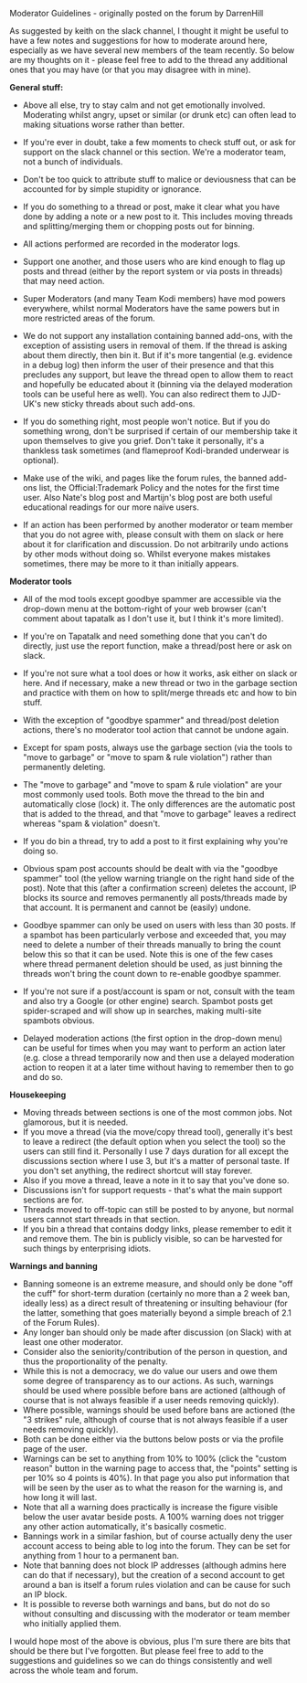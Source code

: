 Moderator Guidelines - originally posted on the forum by DarrenHill

As suggested by keith on the slack channel, I thought it might be useful to have a few notes and suggestions for how to moderate around here, especially as we have several new members of the team recently. So below are my thoughts on it - please feel free to add to the thread any additional ones that you may have (or that you may disagree with in mine).

**General stuff:**
- Above all else, try to stay calm and not get emotionally involved. Moderating whilst angry, upset or similar (or drunk etc) can often lead to making situations worse rather than better.
- If you're ever in doubt, take a few moments to check stuff out, or ask for support on the slack channel or this section. We're a moderator team, not a bunch of individuals.
- Don't be too quick to attribute stuff to malice or deviousness that can be accounted for by simple stupidity or ignorance.
- If you do something to a thread or post, make it clear what you have done by adding a note or a new post to it. This includes moving threads and splitting/merging them or chopping posts out for binning.
- All actions performed are recorded in the moderator logs.
- Support one another, and those users who are kind enough to flag up posts and thread (either by the report system or via posts in threads) that may need action.
- Super Moderators (and many Team Kodi members) have mod powers everywhere, whilst normal Moderators have the same powers but in more restricted areas of the forum.

- We do not support any installation containing banned add-ons, with the exception of assisting users in removal of them. If the thread is asking about them directly, then bin it. But if it's more tangential (e.g. evidence in a debug log) then inform the user of their presence and that this precludes any support, but leave the thread open to allow them to react and hopefully be educated about it (binning via the delayed moderation tools can be useful here as well). You can also redirect them to JJD-UK's new sticky threads about such add-ons.
- If you do something right, most people won't notice. But if you do something wrong, don't be surprised if certain of our membership take it upon themselves to give you grief. Don't take it personally, it's a thankless task sometimes (and flameproof Kodi-branded underwear is optional).
- Make use of the wiki, and pages like the forum rules, the banned add-ons list, the Official:Trademark Policy and the notes for the first time user. Also Nate's blog post and Martijn's blog post are both useful educational readings for our more naïve users.
- If an action has been performed by another moderator or team member that you do not agree with, please consult with them on slack or here about it for clarification and discussion. Do not arbitrarily undo actions by other mods without doing so. Whilst everyone makes mistakes sometimes, there may be more to it than initially appears.

**Moderator tools**
- All of the mod tools except goodbye spammer are accessible via the drop-down menu at the bottom-right of your web browser (can't comment about tapatalk as I don't use it, but I think it's more limited).
- If you're on Tapatalk and need something done that you can't do directly, just use the report function, make a thread/post here or ask on slack.
- If you're not sure what a tool does or how it works, ask either on slack or here. And if necessary, make a new thread or two in the garbage section and practice with them on how to split/merge threads etc and how to bin stuff.
- With the exception of "goodbye spammer" and thread/post deletion actions, there's no moderator tool action that cannot be undone again.
- Except for spam posts, always use the garbage section (via the tools to "move to garbage" or "move to spam & rule violation") rather than permanently deleting.
- The "move to garbage" and "move to spam & rule violation" are your most commonly used tools. Both move the thread to the bin and automatically close (lock) it. The only differences are the automatic post that is added to the thread, and that "move to garbage" leaves a redirect whereas "spam & violation" doesn't.
- If you do bin a thread, try to add a post to it first explaining why you're doing so.

- Obvious spam post accounts should be dealt with via the "goodbye spammer" tool (the yellow warning triangle on the right hand side of the post). Note that this (after a confirmation screen) deletes the account, IP blocks its source and removes permanently all posts/threads made by that account. It is permanent and cannot be (easily) undone.
- Goodbye spammer can only be used on users with less than 30 posts. If a spambot has been particularly verbose and exceeded that, you may need to delete a number of their threads manually to bring the count below this so that it can be used. Note this is one of the few cases where thread permanent deletion should be used, as just binning the threads won't bring the count down to re-enable goodbye spammer.
- If you're not sure if a post/account is spam or not, consult with the team and also try a Google (or other engine) search. Spambot posts get spider-scraped and will show up in searches, making multi-site spambots obvious.
- Delayed moderation actions (the first option in the drop-down menu) can be useful for times when you may want to perform an action later (e.g. close a thread temporarily now and then use a delayed moderation action to reopen it at a later time without having to remember then to go and do so.

**Housekeeping**
- Moving threads between sections is one of the most common jobs. Not glamorous, but it is needed.
- If you move a thread (via the move/copy thread tool), generally it's best to leave a redirect (the default option when you select the tool) so the users can still find it. Personally I use 7 days duration for all except the discussions section where I use 3, but it's a matter of personal taste. If you don't set anything, the redirect shortcut will stay forever.
- Also if you move a thread, leave a note in it to say that you've done so.
- Discussions isn't for support requests - that's what the main support sections are for.
- Threads moved to off-topic can still be posted to by anyone, but normal users cannot start threads in that section.
- If you bin a thread that contains dodgy links, please remember to edit it and remove them. The bin is publicly visible, so can be harvested for such things by enterprising idiots.

**Warnings and banning**
- Banning someone is an extreme measure, and should only be done "off the cuff" for short-term duration (certainly no more than a 2 week ban, ideally less) as a direct result of threatening or insulting behaviour (for the latter, something that goes materially beyond a simple breach of 2.1 of the Forum Rules).
- Any longer ban should only be made after discussion (on Slack) with at least one other moderator.
- Consider also the seniority/contribution of the person in question, and thus the proportionality of the penalty.
- While this is not a democracy, we do value our users and owe them some degree of transparency as to our actions. As such, warnings should be used where possible before bans are actioned (although of course that is not always feasible if a user needs removing quickly).
- Where possible, warnings should be used before bans are actioned (the "3 strikes" rule, although of course that is not always feasible if a user needs removing quickly).
- Both can be done either via the buttons below posts or via the profile page of the user.
- Warnings can be set to anything from 10% to 100% (click the "custom reason" button in the warning page to access that, the "points" setting is per 10% so 4 points is 40%). In that page you also put information that will be seen by the user as to what the reason for the warning is, and how long it will last.
- Note that all a warning does practically is increase the figure visible below the user avatar beside posts. A 100% warning does not trigger any other action automatically, it's basically cosmetic.
- Bannings work in a similar fashion, but of course actually deny the user account access to being able to log into the forum. They can be set for anything from 1 hour to a permanent ban.
- Note that banning does not block IP addresses (although admins here can do that if necessary), but the creation of a second account to get around a ban is itself a forum rules violation and can be cause for such an IP block.
- It is possible to reverse both warnings and bans, but do not do so without consulting and discussing with the moderator or team member who initially applied them.

I would hope most of the above is obvious, plus I'm sure there are bits that should be there but I've forgotten. But please feel free to add to the suggestions and guidelines so we can do things consistently and well across the whole team and forum.